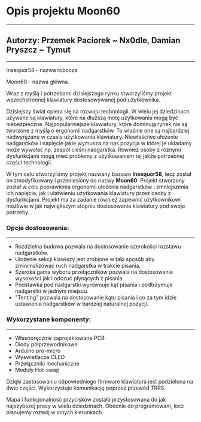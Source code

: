 # Opis projektu Moon60

---

## Autorzy: Przemek Paciorek ~ Nx0dle, Damian Pryszcz ~ Tymut

---
Insequor58 - nazwa robocza.

Moon60 - nazwa główna.

Wraz z myślą i potrzebami dzisiejszego rynku stworzyliśmy projekt wszechstronnej klawiatury dostosowywanej pod użytkownika.

Dzisiejszy świat opiera się na rozwoju technologii. W wielu jej dziedzinach używane są klawiatury, które na dłuższą metę użytkowania mogą być niebezpieczne. Najpopularniejsze klawiatury, które dominują rynek nie są tworzone z myślą o ergonomii nadgarstków. To właśnie one są najbardziej nadwyrężane w czasie użytkowania klawiatury. Niewłaściwe ułożenie nadgarstków i napięcie jakie wymusza na nas pozycja w której je układamy może wywołać np. zespół cieśni nadgarstka. Również osoby z różnymi dysfunkcjami mogą mieć problemy z użytkowaniem tej jakże potrzebnej części technologii.

W tym celu stworzyliśmy projekt nazwany bazowo **Insequor58**, lecz został on zmodyfikowany i przeniesiony do nazwy **Moon60**. Projekt stworzony został w celu poprawienia ergonomii ułożenia nadgarstków i zmniejszenia ich napięcia, jak i ułatwieniu użytkowania klawiatury przez osoby z dysfunkcjami. Projekt ma za zadanie również zapewnić użytkownikowi możliwie w jak największym stopniu dostosowanie klawiatury pod swoje potrzeby.

### Opcje dostosowania:

---

- Rozdzielna budowa pozwala na dostosowanie szerokości rozstawu nadgarstków.
- Ułożenie sekcji klawiszy jest zrobione w taki sposób aby zminimalizować ruch nadgarstka w trakcie pisania.
- Szeroka gama wyboru przełączników pozwala na dostosowanie wysokości jak i odczuć płynących z pisania.
- Podstawka pod nadgarstki wyrównuje kąt pisania i podtrzymuje nadgarstki w jednym miejscu.
- "Tenting" pozwala na dostosowanie kątu pisania i co za tym idzie ustawienia nadgarstków w bardziej naturalnej pozycji.

### Wykorzystane komponenty:

---

- Własnoręcznie zaprojektowane PCB
- Diody półprzewodnikowe
- Arduino pro-micro
- Wyświetlacze OLED
- Przełączniki mechaniczne
- Moduły Hot-swap

Dzięki zastosowaniu odpowiedniego firmware klawiatura jest podzielona na dwie części. Wykorzystuje komunikację poprzez przewód TRRS.

Mapa i funkcjonalność przycisków została przystosowana do jak najszybszej pracy w wielu dziedzinach. Obecnie do programowani, lecz planujemy rozwój w innych kierunkach.
